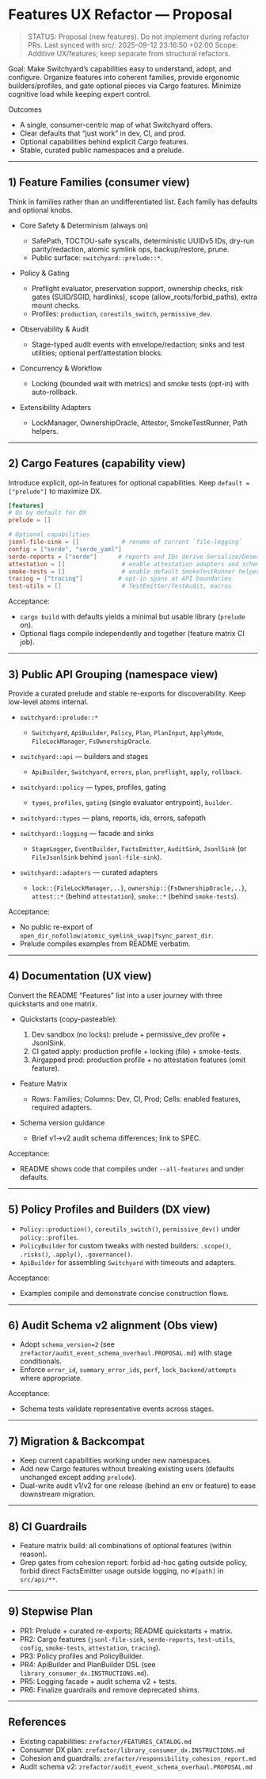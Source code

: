 # Features UX Refactor — Proposal

> STATUS: Proposal (new features). Do not implement during refactor PRs.
> Last synced with src/: 2025-09-12 23:16:50 +02:00
> Scope: Additive UX/features; keep separate from structural refactors.

Goal: Make Switchyard’s capabilities easy to understand, adopt, and configure. Organize features into coherent families, provide ergonomic builders/profiles, and gate optional pieces via Cargo features. Minimize cognitive load while keeping expert control.

Outcomes

- A single, consumer-centric map of what Switchyard offers.
- Clear defaults that “just work” in dev, CI, and prod.
- Optional capabilities behind explicit Cargo features.
- Stable, curated public namespaces and a prelude.

---

## 1) Feature Families (consumer view)

Think in families rather than an undifferentiated list. Each family has defaults and optional knobs.

- Core Safety & Determinism (always on)
  - SafePath, TOCTOU-safe syscalls, deterministic UUIDv5 IDs, dry-run parity/redaction, atomic symlink ops, backup/restore, prune.
  - Public surface: `switchyard::prelude::*`.

- Policy & Gating
  - Preflight evaluator, preservation support, ownership checks, risk gates (SUID/SGID, hardlinks), scope (allow_roots/forbid_paths), extra mount checks.
  - Profiles: `production`, `coreutils_switch`, `permissive_dev`.

- Observability & Audit
  - Stage-typed audit events with envelope/redaction; sinks and test utilities; optional perf/attestation blocks.

- Concurrency & Workflow
  - Locking (bounded wait with metrics) and smoke tests (opt-in) with auto-rollback.

- Extensibility Adapters
  - LockManager, OwnershipOracle, Attestor, SmokeTestRunner, Path helpers.

---

## 2) Cargo Features (capability view)

Introduce explicit, opt-in features for optional capabilities. Keep `default = ["prelude"]` to maximize DX.

```toml
[features]
# On by default for DX
prelude = []

# Optional capabilities
jsonl-file-sink = []            # rename of current `file-logging`
config = ["serde", "serde_yaml"]
serde-reports = ["serde"]      # reports and IDs derive Serialize/Deserialize
attestation = []                # enable attestation adapters and schema fields
smoke-tests = []                # enable default SmokeTestRunner helpers
tracing = ["tracing"]          # opt-in spans at API boundaries
test-utils = []                 # TestEmitter/TestAudit, macros
```

Acceptance:

- `cargo build` with defaults yields a minimal but usable library (`prelude` on).
- Optional flags compile independently and together (feature matrix CI job).

---

## 3) Public API Grouping (namespace view)

Provide a curated prelude and stable re-exports for discoverability. Keep low-level atoms internal.

- `switchyard::prelude::*`
  - `Switchyard`, `ApiBuilder`, `Policy`, `Plan`, `PlanInput`, `ApplyMode`, `FileLockManager`, `FsOwnershipOracle`.

- `switchyard::api` — builders and stages
  - `ApiBuilder`, `Switchyard`, `errors`, `plan`, `preflight`, `apply`, `rollback`.

- `switchyard::policy` — types, profiles, gating
  - `types`, `profiles`, `gating` (single evaluator entrypoint), `builder`.

- `switchyard::types` — plans, reports, ids, errors, safepath

- `switchyard::logging` — facade and sinks
  - `StageLogger`, `EventBuilder`, `FactsEmitter`, `AuditSink`, `JsonlSink` (or `FileJsonlSink` behind `jsonl-file-sink`).

- `switchyard::adapters` — curated adapters
  - `lock::{FileLockManager,..}`, `ownership::{FsOwnershipOracle,..}`, `attest::*` (behind `attestation`), `smoke::*` (behind `smoke-tests`).

Acceptance:

- No public re-export of `open_dir_nofollow|atomic_symlink_swap|fsync_parent_dir`.
- Prelude compiles examples from README verbatim.

---

## 4) Documentation (UX view)

Convert the README “Features” list into a user journey with three quickstarts and one matrix.

- Quickstarts (copy-pasteable):
  1) Dev sandbox (no locks): prelude + permissive_dev profile + JsonlSink.
  2) CI gated apply: production profile + locking (file) + smoke-tests.
  3) Airgapped prod: production profile + no attestation features (omit feature).

- Feature Matrix
  - Rows: Families; Columns: Dev, CI, Prod; Cells: enabled features, required adapters.

- Schema version guidance
  - Brief v1→v2 audit schema differences; link to SPEC.

Acceptance:

- README shows code that compiles under `--all-features` and under defaults.

---

## 5) Policy Profiles and Builders (DX view)

- `Policy::production()`, `coreutils_switch()`, `permissive_dev()` under `policy::profiles`.
- `PolicyBuilder` for custom tweaks with nested builders: `.scope()`, `.risks()`, `.apply()`, `.governance()`.
- `ApiBuilder` for assembling `Switchyard` with timeouts and adapters.

Acceptance:

- Examples compile and demonstrate concise construction flows.

---

## 6) Audit Schema v2 alignment (Obs view)

- Adopt `schema_version=2` (see `zrefactor/audit_event_schema_overhaul.PROPOSAL.md`) with stage conditionals.
- Enforce `error_id`, `summary_error_ids`, `perf`, `lock_backend/attempts` where appropriate.

Acceptance:

- Schema tests validate representative events across stages.

---

## 7) Migration & Backcompat

- Keep current capabilities working under new namespaces.
- Add new Cargo features without breaking existing users (defaults unchanged except adding `prelude`).
- Dual-write audit v1/v2 for one release (behind an env or feature) to ease downstream migration.

---

## 8) CI Guardrails

- Feature matrix build: all combinations of optional features (within reason).
- Grep gates from cohesion report: forbid ad-hoc gating outside policy, forbid direct FactsEmitter usage outside logging, no `#[path]` in `src/api/**`.

---

## 9) Stepwise Plan

- PR1: Prelude + curated re-exports; README quickstarts + matrix.
- PR2: Cargo features (`jsonl-file-sink`, `serde-reports`, `test-utils`, `config`, `smoke-tests`, `attestation`, `tracing`).
- PR3: Policy profiles and PolicyBuilder.
- PR4: ApiBuilder and PlanBuilder DSL (see `library_consumer_dx.INSTRUCTIONS.md`).
- PR5: Logging facade + audit schema v2 + tests.
- PR6: Finalize guardrails and remove deprecated shims.

---

## References

- Existing capabilities: `zrefactor/FEATURES_CATALOG.md`
- Consumer DX plan: `zrefactor/library_consumer_dx.INSTRUCTIONS.md`
- Cohesion and guardrails: `zrefactor/responsibility_cohesion_report.md`
- Audit schema v2: `zrefactor/audit_event_schema_overhaul.PROPOSAL.md`
